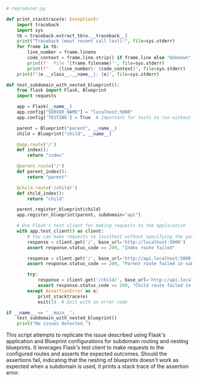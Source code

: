 ```python
# reproducer.py

def print_stacktrace(e: Exception):
    import traceback
    import sys
    tb = traceback.extract_tb(e.__traceback__)
    print("Traceback (most recent call last):", file=sys.stderr)
    for frame in tb:
        line_number = frame.lineno
        code_context = frame.line.strip() if frame.line else "Unknown"
        print(f'  File "{frame.filename}"', file=sys.stderr)
        print(f"    {line_number}: {code_context}", file=sys.stderr)
    print(f"{e.__class__.__name__}: {e}", file=sys.stderr)

def test_subdomain_with_nested_blueprint():
    from flask import Flask, Blueprint
    import requests

    app = Flask(__name__)
    app.config["SERVER_NAME"] = "localhost:5000"
    app.config['TESTING'] = True  # Important for tests to run without actual server

    parent = Blueprint("parent", __name__)
    child = Blueprint("child", __name__)

    @app.route('/')
    def index():
        return "index"

    @parent.route('/')
    def parent_index():
        return "parent"

    @child.route('/child/')
    def child_index():
        return "child"

    parent.register_blueprint(child)
    app.register_blueprint(parent, subdomain="api")

    # Use Flask's test client for making requests to the application
    with app.test_client() as client:
        # You can make requests to localhost without specifying the port in the host parameter
        response = client.get('/', base_url='http://localhost:5000')
        assert response.status_code == 200, "Index route failed"

        response = client.get('/', base_url='http://api.localhost:5000')
        assert response.status_code == 200, "Parent route failed in subdomain"

        try:
            response = client.get('/child/', base_url='http://api.localhost:5000')
            assert response.status_code == 200, "Child route failed in subdomain"
        except AssertionError as e:
            print_stacktrace(e)
            exit(1)  # Exit with an error code

if __name__ == '__main__':
    test_subdomain_with_nested_blueprint()
    print("No issues detected.")
```

This script attempts to replicate the issue described using Flask's application and Blueprint configurations for subdomain routing and nesting blueprints. It leverages Flask's test client to make requests to the configured routes and asserts the expected outcomes. Should the assertions fail, indicating that the nesting of blueprints doesn't work as expected when a subdomain is used, it prints a stack trace of the assertion error.